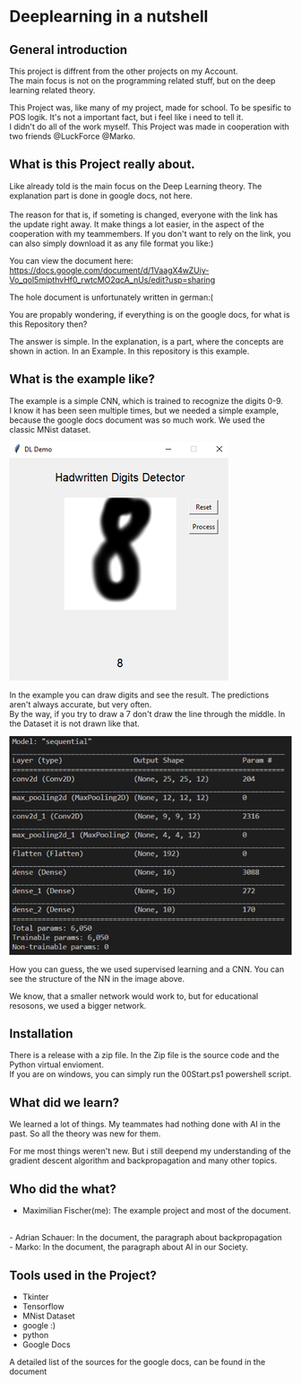# Deeplearning in a nutshell


## General introduction
This project is diffrent from the other projects on my Account. <br>
The main focus is not on the programming related stuff, but on the deep learning related theory. <br>

This Project was, like many of my project, made for school. To be spesific to POS logik. It's not a important fact, but i feel like i need to tell it. 
<br>
I didn't do all of the work myself. This Project was made in cooperation with two friends @LuckForce @Marko.

## What is this Project really about.

Like already told is the main focus on the Deep Learning theory. The explanation part is done in 
google docs, not here.<br><br>
The reason for that is, if someting is changed, everyone with the link has the update right away. It make things a lot easier, in the aspect of the cooperation with my teammembers. If you don't want to rely on the link, you can also simply download it as any file format you like:) 

You can view the document here:
https://docs.google.com/document/d/1VaagX4wZUiy-Vo_qol5mipthvHf0_rwtcMO2qcA_nUs/edit?usp=sharing

The hole document is unfortunately written in german:(

You are propably wondering, if everything is on the google docs, for what is this Repository then?

The answer is simple. In the explanation, is a part, where the concepts are shown in action. In an Example. In this repository is this example.

## What is the example like?

The example is a simple CNN, which is trained to recognize the digits 0-9.<br>
I know it has been seen multiple times, but we needed a simple example, because the google docs document was so much work.
We used the classic MNist dataset.

!["image of the Programm"](Image.PNG)

In the example you can draw digits and see the result. The predictions aren't always accurate, but very often. <br>
By the way, if you try to draw a 7 don't draw the line through the middle. In the Dataset it is not drawn like that.

!["Image of the structure of the NN](NN.PNG)

How you can guess, the we used supervised learning and a CNN. You can see the structure of the NN in the image above.

We know, that a smaller network would work to, but for educational resosons, we used a bigger network.

## Installation
There is a release with a zip file. In the Zip file is the source code and the Python virtual envioment.<br> If you are on windows, you can simply run the 00Start.ps1 powershell script.


## What did we learn?

We learned a lot of things. My teammates had nothing done with AI in the past. So all the theory was new for them. <br>

For me most things weren't new. But i still deepend my understanding of the gradient descent algorithm and backpropagation and many other topics.

## Who did the what?

- Maximilian Fischer(me): The example project and most of the document.
<br>
- Adrian Schauer: In the document, the paragraph about backpropagation
<br>
- Marko: In the document, the paragraph about AI in our Society.

## Tools used in the Project?
- Tkinter
- Tensorflow
- MNist Dataset
- google :)
- python
- Google Docs
  
A detailed list of the sources for the google docs, can be found in the document
